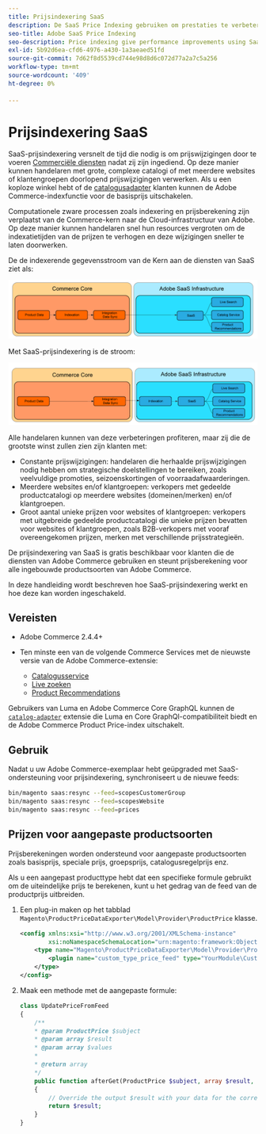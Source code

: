 ```yaml
---
title: Prijsindexering SaaS
description: De SaaS Price Indexing gebruiken om prestaties te verbeteren
seo-title: Adobe SaaS Price Indexing
seo-description: Price indexing give performance improvements using SaaS infrastructure
exl-id: 5b92d6ea-cfd6-4976-a430-1a3aeaed51fd
source-git-commit: 7d62f8d5539cd744e98d8d6c072d77a2a7c5a256
workflow-type: tm+mt
source-wordcount: '409'
ht-degree: 0%

---
```


# Prijsindexering SaaS

SaaS-prijsindexering versnelt de tijd die nodig is om prijswijzigingen door te voeren [Commerciële diensten](../landing/saas.md) nadat zij zijn ingediend. Op deze manier kunnen handelaren met grote, complexe catalogi of met meerdere websites of klantengroepen doorlopend prijswijzigingen verwerken.
Als u een koploze winkel hebt of de [catalogusadapter](./catalog-adapter.md) klanten kunnen de Adobe Commerce-indexfunctie voor de basisprijs uitschakelen.

Computationele zware processen zoals indexering en prijsberekening zijn verplaatst van de Commerce-kern naar de Cloud-infrastructuur van Adobe. Op deze manier kunnen handelaren snel hun resources vergroten om de indexatietijden van de prijzen te verhogen en deze wijzigingen sneller te laten doorwerken.

De de indexerende gegevensstroom van de Kern aan de diensten van SaaS ziet als:

![Standaardgegevensstroom](assets/old_way.png)

Met SaaS-prijsindexering is de stroom:

![Prijsindexeringsgegevensstroom SaaS](assets/new_way.png)

Alle handelaren kunnen van deze verbeteringen profiteren, maar zij die de grootste winst zullen zien zijn klanten met:

* Constante prijswijzigingen: handelaren die herhaalde prijswijzigingen nodig hebben om strategische doelstellingen te bereiken, zoals veelvuldige promoties, seizoenskortingen of voorraadafwaarderingen.
* Meerdere websites en/of klantgroepen: verkopers met gedeelde productcatalogi op meerdere websites (domeinen/merken) en/of klantgroepen.
* Groot aantal unieke prijzen voor websites of klantgroepen: verkopers met uitgebreide gedeelde productcatalogi die unieke prijzen bevatten voor websites of klantgroepen, zoals B2B-verkopers met vooraf overeengekomen prijzen, merken met verschillende prijsstrategieën.

De prijsindexering van SaaS is gratis beschikbaar voor klanten die de diensten van Adobe Commerce gebruiken en steunt prijsberekening voor alle ingebouwde productsoorten van Adobe Commerce.

In deze handleiding wordt beschreven hoe SaaS-prijsindexering werkt en hoe deze kan worden ingeschakeld.

## Vereisten

* Adobe Commerce 2.4.4+
* Ten minste een van de volgende Commerce Services met de nieuwste versie van de Adobe Commerce-extensie:

   * [Catalogusservice](../catalog-service/overview.md)
   * [Live zoeken](../live-search/overview.md)
   * [Product Recommendations](../product-recommendations/guide-overview.md)

Gebruikers van Luma en Adobe Commerce Core GraphQL kunnen de [`catalog-adapter`](catalog-adapter.md) extensie die Luma en Core GraphQl-compatibiliteit biedt en de Adobe Commerce Product Price-index uitschakelt.

## Gebruik

Nadat u uw Adobe Commerce-exemplaar hebt geüpgraded met SaaS-ondersteuning voor prijsindexering, synchroniseert u de nieuwe feeds:

```bash
bin/magento saas:resync --feed=scopesCustomerGroup
bin/magento saas:resync --feed=scopesWebsite
bin/magento saas:resync --feed=prices
```

## Prijzen voor aangepaste productsoorten

Prijsberekeningen worden ondersteund voor aangepaste productsoorten zoals basisprijs, speciale prijs, groepsprijs, catalogusregelprijs enz.

Als u een aangepast producttype hebt dat een specifieke formule gebruikt om de uiteindelijke prijs te berekenen, kunt u het gedrag van de feed van de productprijs uitbreiden.

1. Een plug-in maken op het tabblad `Magento\ProductPriceDataExporter\Model\Provider\ProductPrice` klasse.

   ```xml
   <config xmlns:xsi="http://www.w3.org/2001/XMLSchema-instance"
           xsi:noNamespaceSchemaLocation="urn:magento:framework:ObjectManager/etc/config.xsd">
       <type name="Magento\ProductPriceDataExporter\Model\Provider\ProductPrice">
           <plugin name="custom_type_price_feed" type="YourModule\CustomProductType\Plugin\UpdatePriceFromFeed" />
       </type>
   </config>
   ```

1. Maak een methode met de aangepaste formule:

   ```php
   class UpdatePriceFromFeed
   {
       /**
       * @param ProductPrice $subject
       * @param array $result
       * @param array $values
       *
       * @return array
       */
       public function afterGet(ProductPrice $subject, array $result, array $values) : array
       {
           // Override the output $result with your data for the corresponding products (see original method for details) 
           return $result;
       }
   }
   ```
